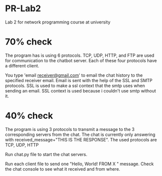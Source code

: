 # PR-Lab2
Lab 2 for network programming course at university

# 70% check
The program has is using 6 protocols. TCP, UDP, HTTP, and FTP are used for communication to the chatbot server.
Each of these four protocols have a different client.

You type 'email receiver@gmail.com' to email the chat history to the specified receiver email.
Email is sent with the help of the SSL and SMTP protocols. SSL is used to make a ssl context that the smtp uses when sending an email.
SSL context is used because i couldn't use smtp without it.
# 40% check
The program is using 3 protocols to transmit a message to the 3 corresponding servers from the chat.
The chat is currently only answering with received_message+"THIS IS THE RESPONSE".
The used protocols are TCP, UDP, HTTP

Run chat.py file to start the chat servers.  

Run each client file to send one "Hello, World! FROM X " message. Check the chat console to see what it received and from where.
